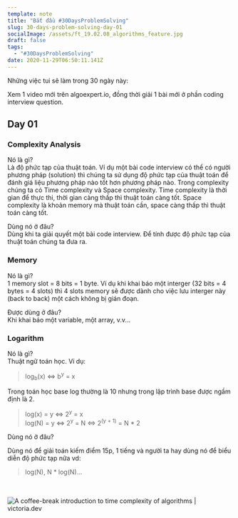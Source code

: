 ```yaml
---
template: note
title: "Bắt đầu #30DaysProblemSolving"
slug: 30-days-problem-solving-day-01
socialImage: /assets/ft_19.02.08_algorithms_feature.jpg
draft: false
tags:
  - "#30DaysProblemSolving"
date: 2020-11-29T06:50:11.141Z
---
```

Những việc tui sẽ làm trong 30 ngày này:

Xem 1 video mới trên algoexpert.io, đồng thời giải 1 bài mới ở phần coding interview question.

## Day 01

### Complexity Analysis

Nó là gì? \
Là độ phức tạp của thuật toán. Ví dụ một bài code interview có thể có người phương pháp (solution) thì chúng ta sử dụng độ phức tạp của thuật toán để đánh giá liệu phương pháp nào tốt hơn phương pháp nào. Trong complexity chúng ta có Time complexity và Space complexity. Time complexity là thời gian để thực thi, thời gian càng thấp thì thuật toán càng tốt. Space complexity là khoản memory mà thuật toán cần, space càng thấp thì thuật toán càng tốt.

Dùng nó ở đâu?\
Dùng khi ta giải quyết một bài code interview. Để tính được độ phức tạp của thuật toán chúng ta đưa ra.

### Memory

Nó là gì?\
1 memory slot = 8 bits = 1 byte. Ví dụ khi khai báo một interger (32 bits = 4 bytes = 4 slots) thì 4 slots memory sẽ được dành cho việc lưu interger này (back to back) một cách không bị gián đoạn.

 Được dùng ở đâu?\
Khi khai báo một variable, một array, v.v... 

### Logarithm

Nó là gì?\
Thuật ngữ toán học. Ví dụ:

> log<sub>b</sub>(x) <=> b<sup>y</sup> = x

Trong toán học base log thường là 10 nhưng trong lập trình base được ngầm định là 2. 

> log(x) = y <=> 2<sup>y</sup> = x\
> log(N) = y <=> 2<sup>y</sup> = N <=> 2<sup>(y + 1)</sup> = N * 2

Dùng nó ở đâu?

Dùng nó để giải toán kiếm điểm 15p, 1 tiếng và người ta hay dùng nó để biểu diễn độ phức tạp nữa vd:

> log(N), N * log(N)...

\
\
![A coffee-break introduction to time complexity of algorithms | victoria.dev](https://victoria.dev/blog/a-coffee-break-introduction-to-time-complexity-of-algorithms/graph.png)
